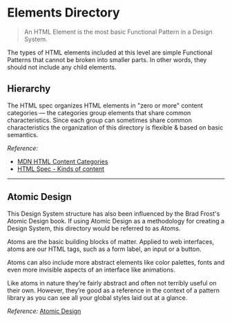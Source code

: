# Elements Directory

> An HTML Element is the most basic Functional Pattern in a Design System.

The types of HTML elements included at this level are simple Functional Patterns that cannot be broken into smaller parts. In other words, they should not include any child elements.


## Hierarchy
The HTML spec organizes HTML elements in "zero or more" content categories — the categories group elements that share common characteristics. Since each group can sometimes share common characteristics the organization of this directory is flexible & based on basic semantics.

*Reference:* 
- [MDN HTML Content Categories](https://developer.mozilla.org/en-US/docs/Web/Guide/HTML/Content_categories)
- [HTML Spec - Kinds of content](https://html.spec.whatwg.org/multipage/dom.html#kinds-of-content)


---


## Atomic Design
This Design System structure has also been influenced by the Brad Frost's Atomic Design book. If using Atomic Design as a methodology for creating a Design System, this directory would be referred to as Atoms.

Atoms are the basic building blocks of matter. Applied to web interfaces, atoms are our HTML tags, such as a form label, an input or a button.

Atoms can also include more abstract elements like color palettes, fonts and even more invisible aspects of an interface like animations.

Like atoms in nature they’re fairly abstract and often not terribly useful on their own. However, they’re good as a reference in the context of a pattern library as you can see all your global styles laid out at a glance.

*Reference:* [Atomic Design](http://bradfrost.com/blog/post/atomic-web-design/)
